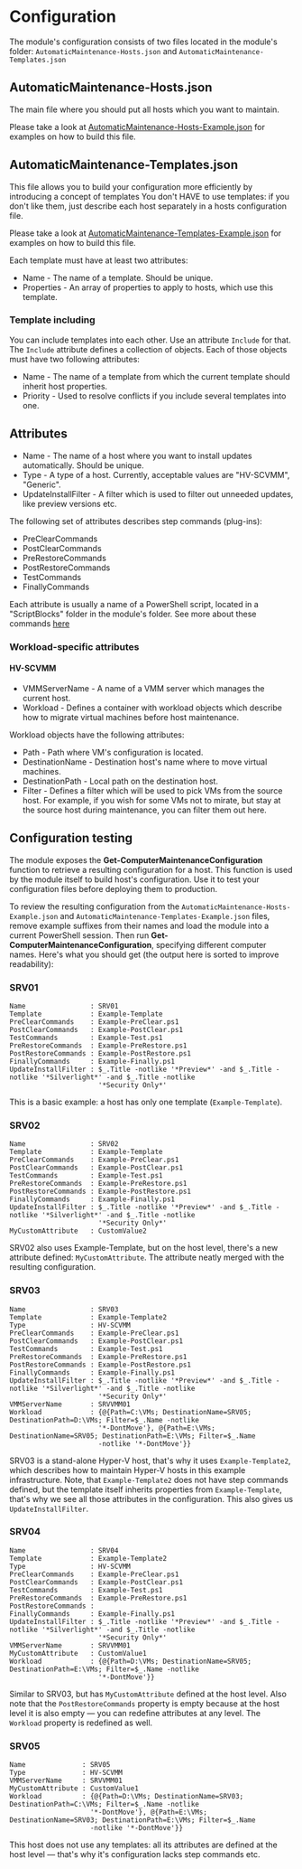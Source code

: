 # Configuration
The module's configuration consists of two files located in the module's folder: `AutomaticMaintenance-Hosts.json` and `AutomaticMaintenance-Templates.json`

## AutomaticMaintenance-Hosts.json
The main file where you should put all hosts which you want to maintain.

Please take a look at [AutomaticMaintenance-Hosts-Example.json](../AutomaticMaintenance-Hosts-Example.json) for examples on how to build this file.

## AutomaticMaintenance-Templates.json
This file allows you to build your configuration more efficiently by introducing a concept of templates
You don't HAVE to use templates: if you don't like them, just describe each host separately in a hosts configuration file.

Please take a look at [AutomaticMaintenance-Templates-Example.json](../AutomaticMaintenance-Templates-Example.json) for examples on how to build this file.

Each template must have at least two attributes:
* Name - The name of a template. Should be unique.
* Properties - An array of properties to apply to hosts, which use this template.

### Template including
You can include templates into each other. Use an attribute `Include` for that.
The `Include` attribute defines a collection of objects. Each of those objects must have two following attributes:
* Name - The name of a template from which the current template should inherit host properties.
* Priority - Used to resolve conflicts if you include several templates into one.

## Attributes
* Name - The name of a host where you want to install updates automatically. Should be unique.
* Type - A type of a host. Currently, acceptable values are "HV-SCVMM", "Generic".
* UpdateInstallFilter - A filter which is used to filter out unneeded updates, like preview versions etc.

The following set of attributes describes step commands (plug-ins):
* PreClearCommands
* PostClearCommands
* PreRestoreCommands
* PostRestoreCommands
* TestCommands
* FinallyCommands

Each attribute is usually a name of a PowerShell script, located in a "ScriptBlocks" folder in the module's folder. See more about these commands [here](Step-Commands.md)

### Workload-specific attributes
#### HV-SCVMM
* VMMServerName - A name of a VMM server which manages the current host.
* Workload - Defines a container with workload objects which describe how to migrate virtual machines before host maintenance.

Workload objects have the following attributes:
* Path - Path where VM's configuration is located.
* DestinationName - Destination host's name where to move virtual machines.
* DestinationPath - Local path on the destination host.
* Filter - Defines a filter which will be used to pick VMs from the source host. For example, if you wish for some VMs not to mirate, but stay at the source host during maintenance, you can filter them out here.

## Configuration testing
The module exposes the **Get-ComputerMaintenanceConfiguration** function to retrieve a resulting configuration for a host. This function is used by the module itself to build host's configuration. Use it to test your configuration files before deploying them to production.

To review the resulting configuration from the `AutomaticMaintenance-Hosts-Example.json` and `AutomaticMaintenance-Templates-Example.json` files, remove example suffixes from their names and load the module into a current PowerShell session. Then run **Get-ComputerMaintenanceConfiguration**, specifying different computer names. Here's what you should get (the output here is sorted to improve readability):

### SRV01
```
Name                : SRV01
Template            : Example-Template
PreClearCommands    : Example-PreClear.ps1
PostClearCommands   : Example-PostClear.ps1
TestCommands        : Example-Test.ps1
PreRestoreCommands  : Example-PreRestore.ps1
PostRestoreCommands : Example-PostRestore.ps1
FinallyCommands     : Example-Finally.ps1
UpdateInstallFilter : $_.Title -notlike '*Preview*' -and $_.Title -notlike '*Silverlight*' -and $_.Title -notlike
                      '*Security Only*'
```

This is a basic example: a host has only one template (`Example-Template`).

### SRV02
```
Name                : SRV02
Template            : Example-Template
PreClearCommands    : Example-PreClear.ps1
PostClearCommands   : Example-PostClear.ps1
TestCommands        : Example-Test.ps1
PreRestoreCommands  : Example-PreRestore.ps1
PostRestoreCommands : Example-PostRestore.ps1
FinallyCommands     : Example-Finally.ps1
UpdateInstallFilter : $_.Title -notlike '*Preview*' -and $_.Title -notlike '*Silverlight*' -and $_.Title -notlike
                      '*Security Only*'
MyCustomAttribute   : CustomValue2
```

SRV02 also uses Example-Template, but on the host level, there's a new attribute defined: `MyCustomAttribute`. The attribute neatly merged with the resulting configuration.

### SRV03
```
Name                : SRV03
Template            : Example-Template2
Type                : HV-SCVMM
PreClearCommands    : Example-PreClear.ps1
PostClearCommands   : Example-PostClear.ps1
TestCommands        : Example-Test.ps1
PreRestoreCommands  : Example-PreRestore.ps1
PostRestoreCommands : Example-PostRestore.ps1
FinallyCommands     : Example-Finally.ps1
UpdateInstallFilter : $_.Title -notlike '*Preview*' -and $_.Title -notlike '*Silverlight*' -and $_.Title -notlike
                      '*Security Only*'
VMMServerName       : SRVVMM01
Workload            : {@{Path=C:\VMs; DestinationName=SRV05; DestinationPath=D:\VMs; Filter=$_.Name -notlike
                      '*-DontMove'}, @{Path=E:\VMs; DestinationName=SRV05; DestinationPath=E:\VMs; Filter=$_.Name
                      -notlike '*-DontMove'}}
```

SRV03 is a stand-alone Hyper-V host, that's why it uses `Example-Template2`, which describes how to maintain Hyper-V hosts in this example infrastructure.
Note, that `Example-Template2` does not have step commands defined, but the template itself inherits properties from `Example-Template`, that's why we see all those attributes in the configuration. This also gives us `UpdateInstallFilter`.

### SRV04
```
Name                : SRV04
Template            : Example-Template2
Type                : HV-SCVMM
PreClearCommands    : Example-PreClear.ps1
PostClearCommands   : Example-PostClear.ps1
TestCommands        : Example-Test.ps1
PreRestoreCommands  : Example-PreRestore.ps1
PostRestoreCommands :
FinallyCommands     : Example-Finally.ps1
UpdateInstallFilter : $_.Title -notlike '*Preview*' -and $_.Title -notlike '*Silverlight*' -and $_.Title -notlike
                      '*Security Only*'
VMMServerName       : SRVVMM01
MyCustomAttribute   : CustomValue1
Workload            : {@{Path=D:\VMs; DestinationName=SRV05; DestinationPath=E:\VMs; Filter=$_.Name -notlike
                      '*-DontMove'}}
```

Similar to SRV03, but has `MyCustomAttribute` defined at the host level. Also note that the `PostRestoreCommands` property is empty because at the host level it is also empty — you can redefine attributes at any level. The `Workload` property is redefined as well.

### SRV05
```
Name              : SRV05
Type              : HV-SCVMM
VMMServerName     : SRVVMM01
MyCustomAttribute : CustomValue1
Workload          : {@{Path=D:\VMs; DestinationName=SRV03; DestinationPath=C:\VMs; Filter=$_.Name -notlike
                    '*-DontMove'}, @{Path=E:\VMs; DestinationName=SRV03; DestinationPath=E:\VMs; Filter=$_.Name
                    -notlike '*-DontMove'}}
```

This host does not use any templates: all its attributes are defined at the host level — that's why it's configuration lacks step commands etc.